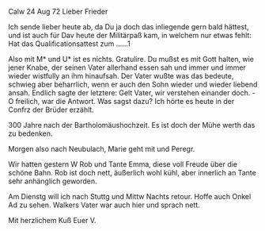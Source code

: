  Calw 24 Aug 72
Lieber Frieder

Ich sende lieber heute ab, da Du ja doch das inliegende gern bald hättest, und ist auch für Dav heute der Militärpaß kam, in welchem nur etwas fehlt: Hat das Qualificationsattest zum ......1

Also mit M<ayer>* und U<ber>* ist es nichts. Gratulire. Du mußst es mit Gott halten, wie jener Knabe, der seinen Vater allerhand essen sah und immer und immer wieder wistfully an ihm hinaufsah. Der Vater wußte was das bedeute, schwieg aber beharrlich, wenn er auch den Sohn wieder und wieder liebend ansah. Endlich sagte der letztere: Gelt Vater, wir verstehen einander doch. - O freilich, war die Antwort. Was sagst dazu? Ich hörte es heute in der Confrz der Brüder erzählt.

300 Jahre nach der Bartholomäushochzeit. Es ist doch der Mühe werth das zu bedenken.

Morgen also nach Neubulach, Marie geht mit und Peregr.

Wir hatten gestern W Rob und Tante Emma, diese voll Freude über die schöne Bahn. Rob ist doch nett, äußerlich wohl kühl, aber innerlich an Tante sehr anhänglich geworden.

Am Dienstg will ich nach Stuttg und Mittw Nachts retour. Hoffe auch Onkel Ad zu sehen. Walkers Vater war auch hier und sprach nett.

 Mit herzlichem Kuß
 Euer V.

